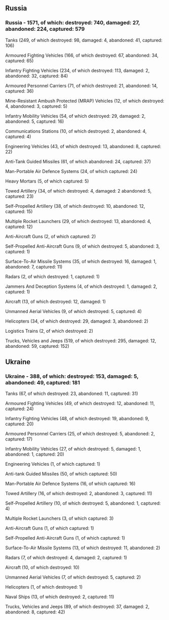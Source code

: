 
 
 ## Russia
 
 ### Russia - 1571, of which: destroyed: 740, damaged: 27, abandoned: 224, captured: 579

 

 

 Tanks (249, of which destroyed: 98, damaged: 4, abandoned: 41, captured: 106)

 Armoured Fighting Vehicles (166, of which destroyed: 67, abandoned: 34, captured: 65)

 Infantry Fighting Vehicles (234, of which destroyed: 113, damaged: 2, abandoned: 32, captured: 84)

 Armoured Personnel Carriers (71, of which destroyed: 21, abandoned: 14, captured: 36)

 Mine-Resistant Ambush Protected (MRAP) Vehicles (12, of which destroyed: 4, abandoned: 3, captured: 5)

 Infantry Mobility Vehicles (54, of which destroyed: 29, damaged: 2, abandoned: 5, captured: 16)

 Communications Stations (10, of which destroyed: 2, abandoned: 4, captured: 4)

 Engineering Vehicles (43, of which destroyed: 13, abandoned: 8, captured: 22)

 Anti-Tank Guided Missiles (61, of which abandoned: 24, captured: 37)

 Man-Portable Air Defence Systems (24, of which captured: 24)

 Heavy Mortars (5, of which captured: 5)

 Towed Artillery (34, of which destroyed: 4, damaged: 2 abandoned: 5, captured: 23)

 Self-Propelled Artillery (38, of which destroyed: 10, abandoned: 12, captured: 15)

 Multiple Rocket Launchers (29, of which destroyed: 13, abandoned: 4, captured: 12)

 Anti-Aircraft Guns (2, of which captured: 2)

 Self-Propelled Anti-Aircraft Guns (9, of which destroyed: 5, abandoned: 3, captured: 1)

 Surface-To-Air Missile Systems (35, of which destroyed: 16, damaged: 1, abandoned: 7, captured: 11)

 Radars (2, of which destroyed: 1, captured: 1)

 Jammers And Deception Systems (4, of which destroyed: 1, damaged: 2, captured: 1)

 Aircraft (13, of which destroyed: 12, damaged: 1)

 Unmanned Aerial Vehicles (9, of which destroyed: 5, captured: 4)

 Helicopters (34, of which destroyed: 29, damaged: 3, abandoned: 2)

 Logistics Trains (2, of which destroyed: 2)

 Trucks, Vehicles and Jeeps (519, of which destroyed: 295, damaged: 12, abandoned: 59, captured: 152)

 
 
 ## Ukraine
 
 ### Ukraine - 388, of which: destroyed: 153, damaged: 5, abandoned: 49, captured: 181

 

 

 Tanks (67, of which destroyed: 23, abandoned: 11, captured: 31)

 Armoured Fighting Vehicles (49, of which destroyed: 12, abandoned: 11, captured: 24)

 Infantry Fighting Vehicles (48, of which destroyed: 19, abandoned: 9, captured: 20)

 Armoured Personnel Carriers (25, of which destroyed: 5, abandoned: 2, captured: 17)

 Infantry Mobility Vehicles (27, of which destroyed: 5, damaged: 1, abandoned: 1, captured: 20)

 Engineering Vehicles (1, of which captured: 1)

 Anti-tank Guided Missiles (50, of which captured: 50)

 Man-Portable Air Defence Systems (16, of which captured: 16)

 Towed Artillery (16, of which destroyed: 2, abandoned: 3, captured: 11)

 Self-Propelled Artillery (10, of which destroyed: 5, abandoned: 1, captured: 4)

 Multiple Rocket Launchers (3, of which captured: 3)

 Anti-Aircraft Guns (1, of which captured: 1)

 Self-Propelled Anti-Aircraft Guns (1, of which captured: 1)

 Surface-To-Air Missile Systems (13, of which destroyed: 11, abandoned: 2)

 

 

 Radars (7, of which destroyed: 4, damaged: 2, captured: 1)

 Aircraft (10, of which destroyed: 10)

 Unmanned Aerial Vehicles (7, of which destroyed: 5, captured: 2)

 Helicopters (1, of which destroyed: 1)

 Naval Ships (13, of which destroyed: 2, captured: 11)

 Trucks, Vehicles and Jeeps (89, of which destroyed: 37, damaged: 2, abandoned: 8, captured: 42)

